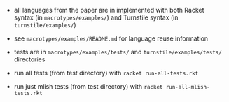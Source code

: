 - all languages from the paper are in implemented with both Racket syntax (in `macrotypes/examples/`) and Turnstile syntax (in `turnstile/examples/`)

- see `macrotypes/examples/README.md` for language reuse information

- tests are in `macrotypes/examples/tests/` and `turnstile/examples/tests/` directories

- run all tests (from test directory) with `racket run-all-tests.rkt`

- run just mlish tests (from test directory) with `racket run-all-mlish-tests.rkt`
